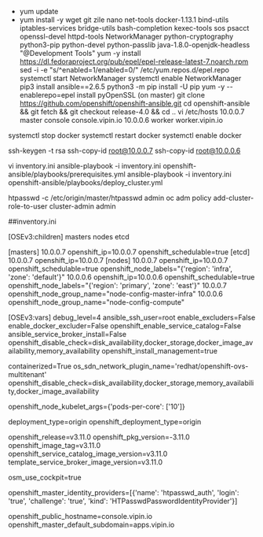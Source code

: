 * yum update
* yum install -y wget git zile nano net-tools docker-1.13.1 bind-utils iptables-services bridge-utils bash-completion kexec-tools sos psacct openssl-devel httpd-tools NetworkManager python-cryptography python3-pip python-devel python-passlib java-1.8.0-openjdk-headless "@Development Tools"
yum -y install https://dl.fedoraproject.org/pub/epel/epel-release-latest-7.noarch.rpm
sed -i -e "s/^enabled=1/enabled=0/" /etc/yum.repos.d/epel.repo
systemctl start NetworkManager
systemctl enable NetworkManager
pip3 install ansible==2.6.5
python3 -m pip install -U pip
yum -y --enablerepo=epel install pyOpenSSL  (on master)
git clone https://github.com/openshift/openshift-ansible.git
cd openshift-ansible && git fetch && git checkout release-4.0 && cd ..
vi /etc/hosts
10.0.0.7 master console console.vipin.io
10.0.0.6 worker worker.vipin.io


systemctl stop docker
systemctl restart docker
systemctl enable docker

ssh-keygen -t rsa
ssh-copy-id root@10.0.0.7
ssh-copy-id root@10.0.0.6
	
vi inventory.ini
ansible-playbook -i inventory.ini openshift-ansible/playbooks/prerequisites.yml
ansible-playbook -i inventory.ini openshift-ansible/playbooks/deploy_cluster.yml

htpasswd -c /etc/origin/master/htpasswd admin
oc adm policy add-cluster-role-to-user cluster-admin admin


##inventory.ini

[OSEv3:children]
masters
nodes
etcd


[masters]
10.0.0.7 openshift_ip=10.0.0.7 openshift_schedulable=true
[etcd]
10.0.0.7 openshift_ip=10.0.0.7
[nodes]
10.0.0.7 openshift_ip=10.0.0.7 openshift_schedulable=true openshift_node_labels="{'region': 'infra', 'zone': 'default'}"
10.0.0.6 openshift_ip=10.0.0.6 openshift_schedulable=true openshift_node_labels="{'region': 'primary', 'zone': 'east'}"
10.0.0.7 openshift_node_group_name="node-config-master-infra"
10.0.0.6 openshift_node_group_name="node-config-compute"

[OSEv3:vars]
debug_level=4
ansible_ssh_user=root
enable_excluders=False
enable_docker_excluder=False
openshift_enable_service_catalog=False
ansible_service_broker_install=False
openshift_disable_check=disk_availability,docker_storage,docker_image_availability,memory_availability
openshift_install_management=true

containerized=True
os_sdn_network_plugin_name='redhat/openshift-ovs-multitenant'
openshift_disable_check=disk_availability,docker_storage,memory_availability,docker_image_availability

openshift_node_kubelet_args={'pods-per-core': ['10']}

deployment_type=origin
openshift_deployment_type=origin

openshift_release=v3.11.0
openshift_pkg_version=-3.11.0
openshift_image_tag=v3.11.0
openshift_service_catalog_image_version=v3.11.0
template_service_broker_image_version=v3.11.0

osm_use_cockpit=true

openshift_master_identity_providers=[{'name': 'htpasswd_auth', 'login': 'true', 'challenge': 'true', 'kind': 'HTPasswdPasswordIdentityProvider'}]

openshift_public_hostname=console.vipin.io
openshift_master_default_subdomain=apps.vipin.io
